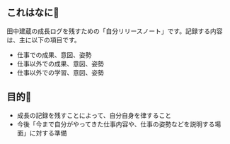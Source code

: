 ## これはなに🤔

田中建蔵の成長ログを残すための「自分リリースノート」です。記録する内容は、主に以下の項目です。

- 仕事での成果、意図、姿勢
- 仕事以外での成果、意図、姿勢
- 仕事以外での学習、意図、姿勢

## 目的🏹

- 成長の記録を残すことによって、自分自身を律すること
- 今後「今まで自分がやってきた仕事内容や、仕事の姿勢などを説明する場面」に対する準備
